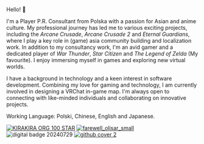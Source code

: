 Hello! 👋 

I'm a Player P.R. Consultant from Polska with a passion for Asian and anime culture. My professional journey has led me to various exciting projects, including the *Arcane Crusade*, *Arcane Crusade 2* and *Eternal Guardians*, where I play a key role in (game) asia community building and localization work. In addition to my consultancy work, I'm an avid gamer and a dedicated player of *War Thunder*, *Star Citizen* and *The Legend of Zelda* (My favourite). I enjoy immersing myself in games and exploring new virtual worlds.

I have a background in technology and a keen interest in software development. Combining my love for gaming and technology, I am currently involved in designing a VRChat in-game map. I'm always open to connecting with like-minded individuals and collaborating on innovative projects.

Working Language: Polski, Chinese, English and Japanese.

[![KIRAKIRA ORG 100 STAR](https://github.com/user-attachments/assets/04e62bf7-9430-410d-b769-cf11b73555d0)](https://kirakira.moe)
[![farewell_olisar_small](https://github.com/user-attachments/assets/1d818a0e-94a1-4365-8b21-d4f1a75eb5c5)](https://olisar.zerotwo.love)
![digital badge 20240729](https://github.com/user-attachments/assets/22073ace-032e-4464-91e2-69f5d86a9702)
[![github cover 2](https://github.com/user-attachments/assets/13f08e66-79b0-4f13-97d8-3fdbb2aabaca)](https://earth.google.com/web/search/Monte+Nevoso/@61.55422823,7.47702252,1456.82450941a,117676.9247609d,35y,9.62382343h,20.78451407t,0r/data=CmcaPRI3CiUweDQ2MTY3NjE3NTM2NGYzNWY6MHhiOTE1YTNiYzUwMmY4YjhiKg5Kb3N0ZWRhbHNicmVlbhgCIAEiJgokCTg_oeBRLUNAEZukc_wnAUFAGddinPoKYV9AIbaARgmLg1tA)


